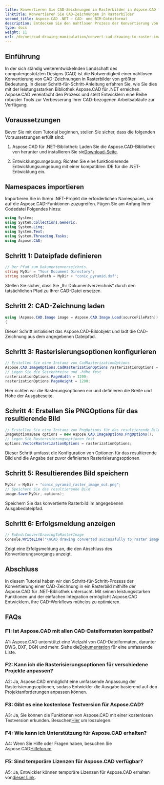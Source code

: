 ```yaml
---
title: Konvertieren Sie CAD-Zeichnungen in Rasterbilder in Aspose.CAD für .NET
linktitle: Konvertieren Sie CAD-Zeichnungen in Rasterbilder
second_title: Aspose.CAD .NET – CAD- und BIM-Dateiformat
description: Entdecken Sie den nahtlosen Prozess der Konvertierung von CAD-Zeichnungen in Rasterbilder in .NET mit Aspose.CAD. Erschließen Sie effiziente Arbeitsabläufe und verbessern Sie Ihre CAD-Projekte mühelos.
type: docs
weight: 11
url: /de/net/cad-drawing-manipulation/convert-cad-drawing-to-raster-image/
---
```

## Einführung

In der sich ständig weiterentwickelnden Landschaft des computergestützten Designs (CAD) ist die Notwendigkeit einer nahtlosen Konvertierung von CAD-Zeichnungen in Rasterbilder von größter Bedeutung. In dieser Schritt-für-Schritt-Anleitung erfahren Sie, wie Sie dies mit der leistungsstarken Bibliothek Aspose.CAD für .NET erreichen. Aspose.CAD vereinfacht den Prozess und stellt Entwicklern eine Reihe robuster Tools zur Verbesserung ihrer CAD-bezogenen Arbeitsabläufe zur Verfügung.

## Voraussetzungen

Bevor Sie mit dem Tutorial beginnen, stellen Sie sicher, dass die folgenden Voraussetzungen erfüllt sind:

1.  Aspose.CAD für .NET-Bibliothek: Laden Sie die Aspose.CAD-Bibliothek von herunter und installieren Sie sie[Download-Seite](https://releases.aspose.com/cad/net/).

2. Entwicklungsumgebung: Richten Sie eine funktionierende Entwicklungsumgebung mit einer kompatiblen IDE für die .NET-Entwicklung ein.

## Namespaces importieren

Importieren Sie in Ihrem .NET-Projekt die erforderlichen Namespaces, um auf die Aspose.CAD-Funktionen zuzugreifen. Fügen Sie am Anfang Ihrer Codedatei Folgendes hinzu:

```csharp
using System;
using System.Collections.Generic;
using System.Linq;
using System.Text;
using System.Threading.Tasks;
using Aspose.CAD;
```

## Schritt 1: Dateipfade definieren

```csharp
// Der Pfad zum Dokumentenverzeichnis.
string MyDir = "Your Document Directory";
string sourceFilePath = MyDir + "conic_pyramid.dxf";
```

Stellen Sie sicher, dass Sie „Ihr Dokumentverzeichnis“ durch den tatsächlichen Pfad zu Ihrer CAD-Datei ersetzen.

## Schritt 2: CAD-Zeichnung laden

```csharp
using (Aspose.CAD.Image image = Aspose.CAD.Image.Load(sourceFilePath))
{
```

Dieser Schritt initialisiert das Aspose.CAD-Bildobjekt und lädt die CAD-Zeichnung aus dem angegebenen Dateipfad.

## Schritt 3: Rasterisierungsoptionen konfigurieren

```csharp
// Erstellen Sie eine Instanz von CadRasterizationOptions
Aspose.CAD.ImageOptions.CadRasterizationOptions rasterizationOptions = new Aspose.CAD.ImageOptions.CadRasterizationOptions();
// Legen Sie die Seitenbreite und -höhe fest
rasterizationOptions.PageWidth = 1200;
rasterizationOptions.PageHeight = 1200;
```

Hier richten wir die Rasterungsoptionen ein und definieren die Breite und Höhe der Ausgabeseite.

## Schritt 4: Erstellen Sie PNGOptions für das resultierende Bild

```csharp
// Erstellen Sie eine Instanz von PngOptions für das resultierende Bild
ImageOptionsBase options = new Aspose.CAD.ImageOptions.PngOptions();
// Legen Sie Rasterisierungsoptionen fest
options.VectorRasterizationOptions = rasterizationOptions;
```

Dieser Schritt umfasst die Konfiguration von Optionen für das resultierende Bild und die Angabe der zuvor definierten Rasterisierungsoptionen.

## Schritt 5: Resultierendes Bild speichern

```csharp
MyDir = MyDir + "conic_pyramid_raster_image_out.png";
// Speichern Sie das resultierende Bild
image.Save(MyDir, options);
```

Speichern Sie das konvertierte Rasterbild im angegebenen Ausgabedateipfad.

## Schritt 6: Erfolgsmeldung anzeigen

```csharp
// ExEnd:ConvertDrawingToRasterImage
Console.WriteLine("\nCAD drawing converted successfully to raster image format.\nFile saved at " + MyDir);
```

Zeigt eine Erfolgsmeldung an, die den Abschluss des Konvertierungsvorgangs anzeigt.

## Abschluss

In diesem Tutorial haben wir den Schritt-für-Schritt-Prozess der Konvertierung einer CAD-Zeichnung in ein Rasterbild mithilfe der Aspose.CAD für .NET-Bibliothek untersucht. Mit seinen leistungsstarken Funktionen und der einfachen Integration ermöglicht Aspose.CAD Entwicklern, ihre CAD-Workflows mühelos zu optimieren.

## FAQs

### F1: Ist Aspose.CAD mit allen CAD-Dateiformaten kompatibel?

 A1: Aspose.CAD unterstützt eine Vielzahl von CAD-Dateiformaten, darunter DWG, DXF, DGN und mehr. Siehe die[Dokumentation](https://reference.aspose.com/cad/net/) für eine umfassende Liste.

### F2: Kann ich die Rasterisierungsoptionen für verschiedene Projekte anpassen?

A2: Ja, Aspose.CAD ermöglicht eine umfassende Anpassung der Rasterisierungsoptionen, sodass Entwickler die Ausgabe basierend auf den Projektanforderungen anpassen können.

### F3: Gibt es eine kostenlose Testversion für Aspose.CAD?

 A3: Ja, Sie können die Funktionen von Aspose.CAD mit einer kostenlosen Testversion erkunden. Besuchen[Hier](https://releases.aspose.com/) um loszulegen.

### F4: Wie kann ich Unterstützung für Aspose.CAD erhalten?

 A4: Wenn Sie Hilfe oder Fragen haben, besuchen Sie Aspose.CAD[Hilfeforum](https://forum.aspose.com/c/cad/19).

### F5: Sind temporäre Lizenzen für Aspose.CAD verfügbar?
 
A5: Ja, Entwickler können temporäre Lizenzen für Aspose.CAD erhalten von[dieser Link](https://purchase.aspose.com/temporary-license/).